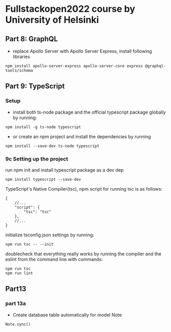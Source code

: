# Fullstackopen2022 course by University of Helsinki



## Part 8: GraphQL

- replace Apollo Server with Apollo Server Express, install following libraries

```shell
npm install apollo-server-express apollo-server-core express @graphql-tools/schema
```

## Part 9: TypeScript

### Setup

- install both ts-node package and the official typescript package globally by running:

```shell
npm install -g ts-node typescript
```

- or create an npm project and install the dependencies by running

```shell
npm install --save-dev ts-node typescript
```

### 9c Setting up the project

run npm init and install typescript package as a dev dep

```shell
npm install typescript --save-dev
```

TypeScript's Native Compiler(tsc), npm script for running tsc is as follows:

```shell
{
    //...
    "script": {
        "tsc": "tsc"
    },
    //...
}
```

initialize tsconfig.json settings by running:

```shell
npm run tsc -- --init
```

doublecheck that everything really works by running the compiler and the eslint from the command line with commands:

```shell
npm run tsc
npm run lint
```
## Part13

### part 13a
- Create database table automatically for model Note
```shell
Note.sync()
```
